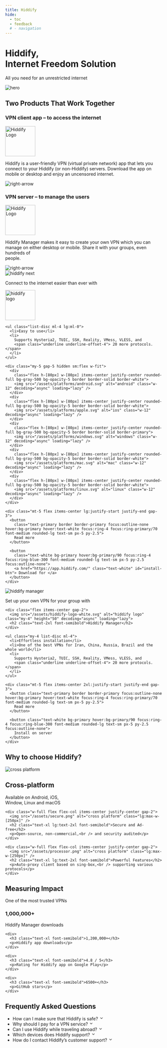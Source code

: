 ```yaml
---
title: Hiddify
hide:
  - toc
  - feedback
  # - navigation
---
```

<style>.md-sidebar{display:none}</style>
<div class="relative pb-24 mb-80 md:pb-36 lg:pb-52">
  <div class="absolute z-10  flex flex-col gap-5">
    <h1 class="text-3xl font-semibold md:text-5xl lg:text-7xl">
      Hiddify,
      <br />
      Internet Freedom Solution
    </h1>
    <p class="text-lg text-secondary md:text-2xl">
      All you need for an unrestricted internet
    </p>
  </div>

  <img alt="hero" src="/assets/globe.png"
    class="absolute -bottom-[350px] lg:-bottom-[400px] -right-24 lg:-right-56 z-0 min-w-[400px] w-1/4 md:w-[500px] lg:w-[750px] 2xl:w-[850px]" />
</div>
<section class="relative mb-40 flex flex-col gap-10">
  <h2 class="text-center text-lg font-semibold text-secondary md:text-2xl">
    Two Products That Work Together
  </h2>

  <div class="w-full flex items-center justify-center">
    <div class="max-w-[1120px] flex flex-col lg:flex-row">
      <div
        class="w-full px-5 md:px-20 py-7 md:py-10 flex flex-col justify-between items-center gap-5 md:gap-10 border-2 border-solid border-white bg-white bg-opacity-25 rounded-tl-[30px] md:rounded-tl-[100px] rounded-tr-[30px] md:rounded-tr-[100px] lg:rounded-tr-none lg:rounded-bl-[100px]">
        <h3 class="text-center text-secondary text-base font-normal hidden md:block">
          VPN client app – to access the internet
        </h3>
        <div class="h-20 md:h-24 flex items-center justify-center">
          <img src="/assets/hiddify-logo.svg" alt="Hiddify Logo" height="96" />
        </div>
        <p class="text-start text-secondary text-base font-normal">
          Hiddify is a user-friendly VPN (virtual private network) app that lets you connect to
          your Hiddify (or non-Hiddify) servers. Download the app on mobile or desktop and enjoy
          an uncensored internet.
        </p>
        <div class="w-full h-fit flex items-end justify-end">
          <div class="h-fit w-fit hover:bg-white rounded-md cursor-pointer">
            <img src="/assets/arrow-right.svg" alt="right-arrow" class="w-6" decoding="async" loading="lazy" />
          </div>
        </div>
      </div>
      <div
        class="w-full px-5 md:px-20 py-7 md:py-10 flex flex-col justify-between items-center gap-5 md:gap-10 lg:border-l-0 border-t-0 border-x-2 border-b-2 lg:border-y-2 lg:border-r-2 border-solid border-white bg-white bg-opacity-25 rounded-br-[30px] md:rounded-br-[100px] rounded-bl-[30px] md:rounded-bl-[100px] lg:rounded-bl-none lg:rounded-tr-[100px]">
        <h3 class="text-center text-secondary text-base font-normal hidden md:block">
          VPN server – to manage the users
        </h3>
        <div class="h-20 md:h-24 flex items-center justify-center">
          <img src="/assets/hiddify-manager-logo.svg" alt="Hiddify Logo" height="96" decoding="async"
            loading="lazy" />
        </div>
        <p class="text-start text-secondary text-base font-normal">
          Hiddify Manager makes it easy to create your own VPN which you can manage on either
          desktop or mobile. Share it with your groups, even hundreds of <br class="hidden lg:block" /> people.
        </p>
        <div class="w-full h-fit flex items-end justify-end">
          <div class="h-fit w-fit hover:bg-white rounded-md cursor-pointer">
            <img src="/assets/arrow-right.svg" alt="right-arrow" class="w-6" decoding="async" loading="lazy" />
          </div>
        </div>
      </div>
    </div>
  </div>
</section>

<section class="mb-40 flex lg:items-center px-5 md:px-20 text-secondary flex-col lg:flex-row">
  <div class="flex items-center justify-center lg:items-start lg:justify-start">
    <img src="/assets/hiddify-next-mobile.svg" alt="hiddify next" class="w-[400px]" decoding="async"
      loading="lazy" />
  </div>

  <div class="lg:w-1/2 w-full">
    <p>Connect to the internet easier than ever with</p>
    <img src="/assets/hiddify-logo.png" alt="hiddify logo" height="96" class="my-4" />

    <ul class="list-disc ml-4 lg:ml-0">
      <li>Easy to use</li>
      <li>
        Supports Hysteria2, TUIC, SSH, Reality, VMess, VLESS, and
        <span class="underline underline-offset-4"> 20 more protocols. </span>
      </li>
    </ul>

    <div class="my-5 gap-5 hidden sm:flex w-fit">
      <div
        class="flex h-[80px] w-[80px] items-center justify-center rounded-full bg-gray-500 bg-opacity-5 border border-solid border-white">
        <img src="/assets/platforms/android.svg" alt="android" class="w-12" decoding="async" loading="lazy" />
      </div>
      <div
        class="flex h-[80px] w-[80px] items-center justify-center rounded-full bg-gray-500 bg-opacity-5 border border-solid border-white">
        <img src="/assets/platforms/apple.svg" alt="ios" class="w-12" decoding="async" loading="lazy" />
      </div>
      <div
        class="flex h-[80px] w-[80px] items-center justify-center rounded-full bg-gray-500 bg-opacity-5 border border-solid border-primary">
        <img src="/assets/platforms/windows.svg" alt="windows" class="w-12" decoding="async" loading="lazy" />
      </div>
      <div
        class="flex h-[80px] w-[80px] items-center justify-center rounded-full bg-gray-500 bg-opacity-5 border border-solid border-white">
        <img src="/assets/platforms/mac.svg" alt="mac" class="w-12" decoding="async" loading="lazy" />
      </div>
      <div
        class="flex h-[80px] w-[80px] items-center justify-center rounded-full bg-gray-500 bg-opacity-5 border border-solid border-white">
        <img src="/assets/platforms/linux.svg" alt="linux" class="w-12" decoding="async" loading="lazy" />
      </div>
    </div>

    <div class="mt-5 flex items-center lg:justify-start justify-end gap-3">
      <button
        class="text-primary border border-primary focus:outline-none hover:bg-primary hover:text-white focus:ring-4 focus:ring-primary/70 font-medium rounded-lg text-sm px-5 py-2.5">
        Read more
      </button>

      <button
        class="text-white bg-primary hover:bg-primary/90 focus:ring-4 focus:ring-blue-300 font-medium rounded-lg text-sm px-5 py-2.5 focus:outline-none">
        <a href="https://app.hiddify.com/" class="text-white" id="install-btn"> Download for </a>
      </button>
    </div>
  </div>
</section>

<section class="my-30 flex 3xl:items-center gap-7  text-secondar">
  <img src="/assets/hiddify-manager.png" alt="hiddify manager" class="lg:w-1/2">
  <div class="lg:w-1/2">
    <p>Set up your own VPN for your group with</p>

    <div class="flex items-center gap-2">
      <img src="/assets/hiddify-logo-white.svg" alt="hiddify logo" class="my-4" height="50" decoding="async" loading="lazy">
      <h2 class="text-2xl font-semibold">Hiddify Manager</h2>
    </div>

    <ul class="my-4 list-disc ml-4">
      <li>Effortless installation</li>
      <li>One of the best VPNs for Iran, China, Russia, Brazil and the whole world</li>
      <li>
        Supports Hysteria2, TUIC, SSH, Reality, VMess, VLESS, and
        <span class="underline underline-offset-4"> 20 more protocols. </span>
      </li>
    </ul>

    <div class="mt-5 flex items-center 2xl:justify-start justify-end gap-3">
      <button class="text-primary border border-primary focus:outline-none hover:bg-primary hover:text-white focus:ring-4 focus:ring-primary/70 font-medium rounded-lg text-sm px-5 py-2.5">
        Read more
      </button>

      <button class="text-white bg-primary hover:bg-primary/90 focus:ring-4 focus:ring-blue-300 font-medium rounded-lg text-sm px-5 py-2.5 focus:outline-none">
        Install on server
      </button>
    </div>
  </div>
</section>

<section class="w-full flex flex-col gap-16 justify-center items-center my-40 text-center text-secondary">

  <h2 class="text-center text-2xl font-semibold">Why to choose Hiddify?</h2>
  <div class="w-full grid grid-cols-1 lg:grid-cols-3 gap-10">
    <div class="w-full flex flex-col items-center justify-center gap-2">
      <img src="/assets/cross-platform.png" alt="cross platform" class="lg:max-w-[250px]" />
      <h2 class="text-xl lg:text-2xl font-semibold">Cross-platform</h2>
      <p>Available on Android, iOS,<br /> Window, Linux and macOS</p>
    </div>

    <div class="w-full flex flex-col items-center justify-center gap-2">
      <img src="/assets/secure.png" alt="cross platform" class="lg:max-w-[250px]" />
      <h2 class="text-xl lg:text-2xl font-semibold">Secure and Ad-free</h2>
      <p>Open-source, non-commercial,<br /> and security audited</p>
    </div>

    <div class="w-full flex flex-col items-center justify-center gap-2">
      <img src="/assets/processor.png" alt="cross platform" class="lg:max-w-[250px]" />
      <h2 class="text-xl lg:text-2xl font-semibold">Powerful Features</h2>
      <p>Auto-proxy client based on sing-box,<br /> supporting various protocols</p>
    </div>
  </div>
</section>

<section class="flex flex-col gap-16 justify-center items-center my-40 py-20 text-center text-secondary">
  <div>
    <h2 class="text-center text-2xl font-semibold">Measuring Impact</h2>
    <p class="mt-2">One of the most trusted VPNs</p>
  </div>

  <div class="mt-8 w-full grid grid-cols-1 md:grid-cols-2 lg:grid-cols-4 gap-10">
    <div>
      <h3 class="text-xl font-semibold">1,000,000+</h3>
      <p>Hiddify Manager downloads</p>
    </div>

    <div>
      <h3 class="text-xl font-semibold">1,200,000+</h3>
      <p>Hiddify app downloads</p>
    </div>

    <div>
      <h3 class="text-xl font-semibold">4.8 / 5</h3>
      <p>Rating for Hiddify app on Google Play</p>
    </div>

    <div>
      <h3 class="text-xl font-semibold">6500+</h3>
      <p>GitHub stars</p>
    </div>
  </div>
</section>

<section class="relative my-20 flex flex-col items-center justify-center gap-5 text-secondary">
  <h2 class="text-center text-3xl font-semibold">Frequently Asked Questions</h2>
  <ul class="relative mt-1 w-full max-w-5xl list-none flex-col p-4">
    <li class="disclosure-item mt-4 cursor-pointer rounded-md bg-[#FFFFFF] p-5 text-secondary shadow-md">
      <div class="disclosure-title flex items-center justify-between">
        <span class="title-text text-xl text-gray-800">How can I make sure that Hiddify is safe? </span>
        <svg class="icon" xmlns="http://www.w3.org/2000/svg" width="1em" height="1em" viewBox="0 0 24 24">
          <g fill="none" fill-rule="evenodd">
            <path
              d="M24 0v24H0V0zM12.593 23.258l-.011.002l-.071.035l-.02.004l-.014-.004l-.071-.035c-.01-.004-.019-.001-.024.005l-.004.01l-.017.428l.005.02l.01.013l.104.074l.015.004l.012-.004l.104-.074l.012-.016l.004-.017l-.017-.427c-.002-.01-.009-.017-.017-.018m.265-.113l-.013.002l-.185.093l-.01.01l-.003.011l.018.43l.005.012l.008.007l.201.093c.012.004.023 0 .029-.008l.004-.014l-.034-.614c-.003-.012-.01-.02-.02-.022m-.715.002a.023.023 0 0 0-.027.006l-.006.014l-.034.614c0 .012.007.02.017.024l.015-.002l.201-.093l.01-.008l.004-.011l.017-.43l-.003-.012l-.01-.01z" />
            <path fill="currentColor"
              d="M12.707 15.707a1 1 0 0 1-1.414 0L5.636 10.05A1 1 0 1 1 7.05 8.636l4.95 4.95l4.95-4.95a1 1 0 0 1 1.414 1.414z" />
          </g>
        </svg>
      </div>
      <div class="disclosure-content mt-3 text-lg text-gray-700 text-left" style="display: none">
        Yes, Hiddify is designed to work seamlessly with popular streaming services, ensuring
        you can access region-restricted content without any hassle. Enjoy your favorite shows
        and movies from anywhere in the world
      </div>
    </li>
    <li class="disclosure-item mt-4 cursor-pointer rounded-md bg-[#FFFFFF] p-5 text-secondary shadow-md">
      <div class="disclosure-title flex items-center justify-between">
        <span class="title-text text-xl text-gray-800">Why should I pay for a VPN service?</span>
        <svg class="icon" xmlns="http://www.w3.org/2000/svg" width="1em" height="1em" viewBox="0 0 24 24">
          <g fill="none" fill-rule="evenodd">
            <path
              d="M24 0v24H0V0zM12.593 23.258l-.011.002l-.071.035l-.02.004l-.014-.004l-.071-.035c-.01-.004-.019-.001-.024.005l-.004.01l-.017.428l.005.02l.01.013l.104.074l.015.004l.012-.004l.104-.074l.012-.016l.004-.017l-.017-.427c-.002-.01-.009-.017-.017-.018m.265-.113l-.013.002l-.185.093l-.01.01l-.003.011l.018.43l.005.012l.008.007l.201.093c.012.004.023 0 .029-.008l.004-.014l-.034-.614c-.003-.012-.01-.02-.02-.022m-.715.002a.023.023 0 0 0-.027.006l-.006.014l-.034.614c0 .012.007.02.017.024l.015-.002l.201-.093l.01-.008l.004-.011l.017-.43l-.003-.012l-.01-.01z" />
            <path fill="currentColor"
              d="M12.707 15.707a1 1 0 0 1-1.414 0L5.636 10.05A1 1 0 1 1 7.05 8.636l4.95 4.95l4.95-4.95a1 1 0 0 1 1.414 1.414z" />
          </g>
        </svg>
      </div>
      <div class="disclosure-content mt-3 text-lg text-gray-700 text-left" style="display: none">
        Your privacy is our top priority. Hiddify does not collect or store any personal information, giving you
        peace of mind knowing that your data remains yours and yours alone. No data is ever transferred to Hiddify
        servers, ensuring that your conversations remain confidential.
      </div>
    </li>
    <li class="disclosure-item mt-4 cursor-pointer rounded-md bg-[#FFFFFF] p-5 text-secondary shadow-md">
      <div class="disclosure-title flex items-center justify-between">
        <span class="title-text text-xl text-gray-800">Can I use Hiddify while traveling abroad?</span>
        <svg class="icon" xmlns="http://www.w3.org/2000/svg" width="1em" height="1em" viewBox="0 0 24 24">
          <g fill="none" fill-rule="evenodd">
            <path
              d="M24 0v24H0V0zM12.593 23.258l-.011.002l-.071.035l-.02.004l-.014-.004l-.071-.035c-.01-.004-.019-.001-.024.005l-.004.01l-.017.428l.005.02l.01.013l.104.074l.015.004l.012-.004l.104-.074l.012-.016l.004-.017l-.017-.427c-.002-.01-.009-.017-.017-.018m.265-.113l-.013.002l-.185.093l-.01.01l-.003.011l.018.43l.005.012l.008.007l.201.093c.012.004.023 0 .029-.008l.004-.014l-.034-.614c-.003-.012-.01-.02-.02-.022m-.715.002a.023.023 0 0 0-.027.006l-.006.014l-.034.614c0 .012.007.02.017.024l.015-.002l.201-.093l.01-.008l.004-.011l.017-.43l-.003-.012l-.01-.01z" />
            <path fill="currentColor"
              d="M12.707 15.707a1 1 0 0 1-1.414 0L5.636 10.05A1 1 0 1 1 7.05 8.636l4.95 4.95l4.95-4.95a1 1 0 0 1 1.414 1.414z" />
          </g>
        </svg>
      </div>
      <div class="disclosure-content mt-3 text-lg text-gray-700 text-left" style="display: none">
        Yes, Hiddify is designed to work seamlessly with popular streaming services, ensuring
        you can access region-restricted content without any hassle. Enjoy your favorite shows
        and movies from anywhere in the world
      </div>
    </li>
    <li class="disclosure-item mt-4 cursor-pointer rounded-md bg-[#FFFFFF] p-5 text-secondary shadow-md">
      <div class="disclosure-title flex items-center justify-between">
        <span class="title-text text-xl text-gray-800">Which devices does Hiddify support?</span>
        <svg class="icon" xmlns="http://www.w3.org/2000/svg" width="1em" height="1em" viewBox="0 0 24 24">
          <g fill="none" fill-rule="evenodd">
            <path
              d="M24 0v24H0V0zM12.593 23.258l-.011.002l-.071.035l-.02.004l-.014-.004l-.071-.035c-.01-.004-.019-.001-.024.005l-.004.01l-.017.428l.005.02l.01.013l.104.074l.015.004l.012-.004l.104-.074l.012-.016l.004-.017l-.017-.427c-.002-.01-.009-.017-.017-.018m.265-.113l-.013.002l-.185.093l-.01.01l-.003.011l.018.43l.005.012l.008.007l.201.093c.012.004.023 0 .029-.008l.004-.014l-.034-.614c-.003-.012-.01-.02-.02-.022m-.715.002a.023.023 0 0 0-.027.006l-.006.014l-.034.614c0 .012.007.02.017.024l.015-.002l.201-.093l.01-.008l.004-.011l.017-.43l-.003-.012l-.01-.01z" />
            <path fill="currentColor"
              d="M12.707 15.707a1 1 0 0 1-1.414 0L5.636 10.05A1 1 0 1 1 7.05 8.636l4.95 4.95l4.95-4.95a1 1 0 0 1 1.414 1.414z" />
          </g>
        </svg>
      </div>
      <div class="disclosure-content mt-3 text-lg text-gray-700 text-left" style="display: none">
        Yes, Hiddify is designed to work seamlessly with popular streaming services, ensuring
        you can access region-restricted content without any hassle. Enjoy your favorite shows
        and movies from anywhere in the world
      </div>
    </li>
    <li class="disclosure-item mt-4 cursor-pointer rounded-md bg-[#FFFFFF] p-5 text-secondary shadow-md">
      <div class="disclosure-title flex items-center justify-between">
        <span class="title-text text-xl text-gray-800">How do I contact Hiddify’s customer support?</span>
        <svg class="icon" xmlns="http://www.w3.org/2000/svg" width="1em" height="1em" viewBox="0 0 24 24">
          <g fill="none" fill-rule="evenodd">
            <path
              d="M24 0v24H0V0zM12.593 23.258l-.011.002l-.071.035l-.02.004l-.014-.004l-.071-.035c-.01-.004-.019-.001-.024.005l-.004.01l-.017.428l.005.02l.01.013l.104.074l.015.004l.012-.004l.104-.074l.012-.016l.004-.017l-.017-.427c-.002-.01-.009-.017-.017-.018m.265-.113l-.013.002l-.185.093l-.01.01l-.003.011l.018.43l.005.012l.008.007l.201.093c.012.004.023 0 .029-.008l.004-.014l-.034-.614c-.003-.012-.01-.02-.02-.022m-.715.002a.023.023 0 0 0-.027.006l-.006.014l-.034.614c0 .012.007.02.017.024l.015-.002l.201-.093l.01-.008l.004-.011l.017-.43l-.003-.012l-.01-.01z" />
            <path fill="currentColor"
              d="M12.707 15.707a1 1 0 0 1-1.414 0L5.636 10.05A1 1 0 1 1 7.05 8.636l4.95 4.95l4.95-4.95a1 1 0 0 1 1.414 1.414z" />
          </g>
        </svg>
      </div>
      <div class="disclosure-content mt-3 text-lg text-gray-700 text-left" style="display: none">
        Yes, Hiddify is designed to work seamlessly with popular streaming services, ensuring
        you can access region-restricted content without any hassle. Enjoy your favorite shows
        and movies from anywhere in the world
      </div>
    </li>
  </ul>
</section>



<script>

const installButton = document.getElementById("install-btn");

var os = "Unknown";
if (window.navigator.userAgent.indexOf("Windows") != -1) os = "Windows";
if (window.navigator.userAgent.indexOf("Mac") != -1) os = "Mac/iOS";
if (window.navigator.userAgent.indexOf("X11") != -1) os = "UNIX";
if (window.navigator.userAgent.indexOf("Linux") != -1) os = "Linux";

installButton.innerText = "Download for " + os;
</script>
